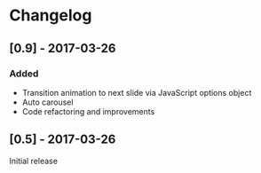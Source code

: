 # Changelog

## [0.9] - 2017-03-26

### Added
- Transition animation to next slide via JavaScript options object
- Auto carousel
- Code refactoring and improvements

## [0.5] - 2017-03-26
Initial release